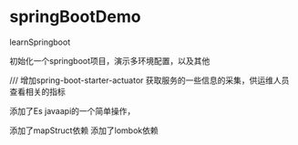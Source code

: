 # springBootDemo
learnSpringboot

初始化一个springboot项目，演示多环境配置，以及其他

///
增加spring-boot-starter-actuator
获取服务的一些信息的采集，供运维人员查看相关的指标

添加了Es javaapi的一个简单操作，

添加了mapStruct依赖
添加了lombok依赖